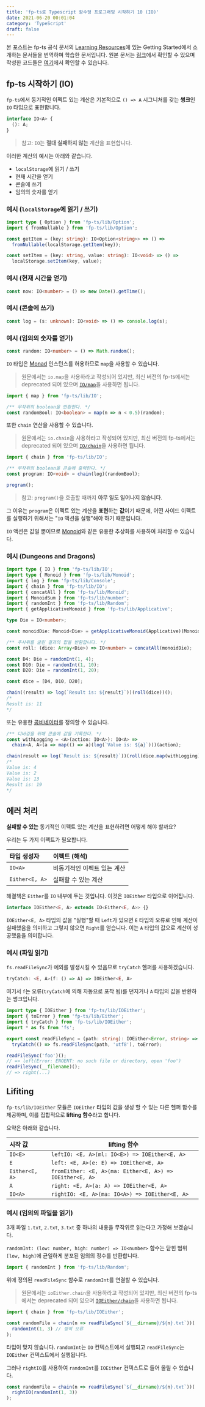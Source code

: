 ```yaml
---
title: 'fp-ts로 Typescript 함수형 프로그래밍 시작하기 10 (IO)'
date: 2021-06-20 00:01:04
category: 'TypeScript'
draft: false
---
```


본 포스트는 fp-ts 공식 문서의 [Learning Resources](https://gcanti.github.io/fp-ts/learning-resources/)에 있는 Getting Started에서 소개하는 문서들을 번역하며 학습한 문서입니다. 원본 문서는 [링크](https://dev.to/gcanti/getting-started-with-fp-ts-io-36p6)에서 확인할 수 있으며 작성한 코드들은 [여기](https://github.com/alstn2468/getting-started-fp-ts/tree/main/src/getting_started_series/10_io)에서 확인할 수 있습니다.

## fp-ts 시작하기 (IO)

`fp-ts`에서 동기적인 이펙트 있는 계산은 기본적으로 `() => A` 시그니처를 갖는 **썽크**인 `IO` 타입으로 표현합니다.

```typescript
interface IO<A> {
  (): A;
}
```

> 참고: `IO`는 **절대 실패하지 않는** 계산을 표현합니다.

이러한 계산의 예시는 아래와 같습니다.

- `localStorage`에 읽기 / 쓰기
- 현재 시간을 얻기
- 콘솔에 쓰기
- 임의의 숫자를 얻기

### 예시 (`localStorage`에 읽기 / 쓰기)

```typescript
import type { Option } from 'fp-ts/lib/Option';
import { fromNullable } from 'fp-ts/lib/Option';

const getItem = (key: string): IO<Option<string>> => () =>
  fromNullable(localStorage.getItem(key));

const setItem = (key: string, value: string): IO<void> => () =>
  localStorage.setItem(key, value);
```

### 예시 (현재 시간을 얻기)

```typescript
const now: IO<number> = () => new Date().getTime();
```

### 예시 (콘솔에 쓰기)

```typescript
const log = (s: unknown): IO<void> => () => console.log(s);
```

### 예시 (임의의 숫자를 얻기)

```typescript
const random: IO<number> = () => Math.random();
```

`IO` 타입은 [Monad](https://alstn2468.github.io/TypeScript/2021-06-05-fp-ts-8/) 인스턴스를 허용하므로 `map`을 사용할 수 있습니다.

> 원문에서는 `io.map`을 사용하라고 작성되어 있지만, 최신 버전의 fp-ts에서는 deprecated 되어 있으며 [`IO/map`](https://gcanti.github.io/fp-ts/modules/IO.ts.html#map)을 사용하면 됩니다.

```typescript
import { map } from 'fp-ts/lib/IO';

/** 무작위의 boolean을 반환한다. */
const randomBool: IO<boolean> = map(n => n < 0.5)(random);
```

또한 `chain` 연산을 사용할 수 있습니다.

> 원문에서는 `io.chain`을 사용하라고 작성되어 있지만, 최신 버전의 fp-ts에서는 deprecated 되어 있으며 [`IO/chain`](https://gcanti.github.io/fp-ts/modules/IO.ts.html#chain)을 사용하면 됩니다.

```typescript
import { chain } from 'fp-ts/lib/IO';

/** 무작위의 boolean을 콘솔에 출력한다. */
const program: IO<void> = chain(log)(randomBool);

program();
```

> 참고: `program()`을 호출할 때까지 **아무 일도 일어나지 않습니다**.

그 이유는 `program`은 이펙트 있는 계산을 **표현**하는 **값**이기 때문에, 어떤 사이드 이펙트를 실행하기 위해서는 "`IO` 액션을 실행"해야 하기 때문입니다.

`IO` 액션은 값일 뿐이므로 [Monoid](https://alstn2468.github.io/TypeScript/2021-04-29-fp-ts-4/)와 같은 유용한 추상화를 사용하여 처리할 수 있습니다.

### 예시 (Dungeons and Dragons)

```typescript
import type { IO } from 'fp-ts/lib/IO';
import type { Monoid } from 'fp-ts/lib/Monoid';
import { log } from 'fp-ts/lib/Console';
import { chain } from 'fp-ts/lib/IO';
import { concatAll } from 'fp-ts/lib/Monoid';
import { MonoidSum } from 'fp-ts/lib/number';
import { randomInt } from 'fp-ts/lib/Random';
import { getApplicativeMonoid } from 'fp-ts/lib/Applicative';

type Die = IO<number>;

const monoidDie: Monoid<Die> = getApplicativeMonoid(Applicative)(MonoidSum);

/** 주사위를 굴린 결과의 합을 반환합니다. */
const roll: (dice: Array<Die>) => IO<number> = concatAll(monoidDie);

const D4: Die = randomInt(1, 4);
const D10: Die = randomInt(1, 10);
const D20: Die = randomInt(1, 20);

const dice = [D4, D10, D20];

chain((result) => log(`Result is: ${result}`))(roll(dice))();
/*
Result is: 11
*/
```

또는 유용한 [콤비네이터](https://dev.to/gcanti/functional-design-combinators-14pn)를 정의할 수 있습니다.

```typescript
/** 디버깅을 위해 콘솔에 값을 기록한다. */
const withLogging = <A>(action: IO<A>): IO<A> =>
  chain<A, A>(a => map(() => a)(log(`Value is: ${a}`)))(action);

chain(result => log(`Result is: ${result}`))(roll(dice.map(withLogging)))();
/*
Value is: 4
Value is: 2
Value is: 13
Result is: 19
*/
```

## 에러 처리

**실패할 수 있는** 동기적인 이펙트 있는 계산을 표현하려면 어떻게 해야 할까요?

우리는 두 가지 이펙트가 필요합니다.

| 타입 생성자    | 이펙트 (해석)               |
| :------------- | :-------------------------- |
| `IO<A>`        | 비동기적인 이펙트 있는 계산 |
| `Either<E, A>` | 실패할 수 있는 계산         |

해결책은 `Either`를 `IO` 내부에 두는 것입니다. 이것은 `IOEither` 타입으로 이어집니다.

```typescript
interface IOEither<E, A> extends IO<Either<E, A>> {}
```

`IOEither<E, A>` 타입의 값을 "실행"할 때 `Left`가 있으면 `E` 타입의 오류로 인해 계산이 실패했음을 의미하고 그렇지 않으면 `Right`를 얻습니다. 이는 `A` 타입의 값으로 계산이 성공했음을 의미합니다.

### 예시 (파일 읽기)

`fs.readFileSync`가 예외를 발생시킬 수 있음므로 `tryCatch` 헬퍼를 사용하겠습니다.

```typescript
tryCatch: <E, A>(f: () => A) => IOEither<E, A>
```

여기서 `f`는 오류(`tryCatch`에 의해 자동으로 포착 됨)를 던지거나 `A` 타입의 값을 반환하는 썽크입니다.

```typescript
import type { IOEither } from 'fp-ts/lib/IOEither';
import { toError } from 'fp-ts/lib/Either';
import { tryCatch } from 'fp-ts/lib/IOEither';
import * as fs from 'fs';

export const readFileSync = (path: string): IOEither<Error, string> =>
  tryCatch(() => fs.readFileSync(path, 'utf8'), toError);

readFileSync('foo')();
// => left(Error: ENOENT: no such file or directory, open 'foo')
readFileSync(__filename)();
// => right(...)
```

## Lifiting

`fp-ts/lib/IOEither` 모듈은 `IOEither` 타입의 값을 생성 할 수 있는 다른 헬퍼 함수를 제공하며, 이를 집합적으로 **lifting 함수**라고 합니다.

요약은 아래와 같습니다.

| 시작 값        | lifting 함수                                             |
| :------------- | -------------------------------------------------------- |
| `IO<E>`        | `leftIO: <E, A>(ml: IO<E>) => IOEither<E, A>`            |
| `E`            | `left: <E, A>(e: E) => IOEither<E, A>`                   |
| `Either<E, A>` | `fromEither: <E, A>(ma: Either<E, A>) => IOEither<E, A>` |
| `A`            | `right: <E, A>(a: A) => IOEither<E, A>`                  |
| `IO<A>`        | `rightIO: <E, A>(ma: IO<A>) => IOEither<E, A>`           |

### 예시 (임의의 파일을 읽기)

3개 파일 `1.txt`, `2.txt`, `3.txt` 중 하나의 내용을 무작위로 읽는다고 가정해 보겠습니다.

`randomInt: (low: number, high: number) => IO<number>` 함수는 닫힌 범위 `[low, high]`에 균일하게 분포된 임의의 정수를 반환합니다.

```typescript
import { randomInt } from 'fp-ts/lib/Random';
```

위에 정의된 `readFileSync` 함수로 `randomInt`를 연결할 수 있습니다.

> 원문에서는 `ioEither.chain`을 사용하라고 작성되어 있지만, 최신 버전의 fp-ts에서는 deprecated 되어 있으며 [`IOEither/chain`](https://gcanti.github.io/fp-ts/modules/IOEither.ts.html#chain)을 사용하면 됩니다.

```typescript
import { chain } from 'fp-ts/lib/IOEither';

const randomFile = chain(n => readFileSync(`${__dirname}/${n}.txt`))(
  randomInt(1, 3) // 정적 오류
);
```

타입이 맞지 않습니다. `randomInt`는 `IO` 컨텍스트에서 실행되고 `readFileSync`는 `IOEither` 컨텍스트에서 실행됩니다.

그러나 `rightIO`를 사용하여 `randomInt`를 `IOEither` 컨텍스트로 들어 올릴 수 있습니다.

```typescript
const randomFile = chain(n => readFileSync(`${__dirname}/${n}.txt`))(
  rightIO(randomInt(1, 3))
);
```
